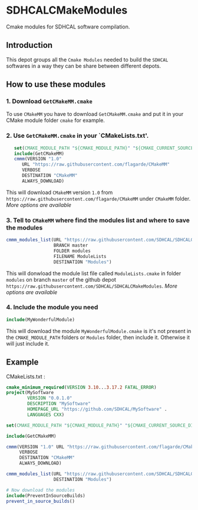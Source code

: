# SDHCALCMakeModules 
Cmake modules for SDHCAL software compilation.

## Introduction 
This depot groups all the `Cmake Modules` needed to build the `SDHCAL` softwares in a way they can be share between different depots.

## How to use these modules

### 1. Download `GetCMakeMM.cmake`
To use `CMakeMM` you have to download `GetCMakeMM.cmake` and put it in your CMake module folder `cmake` for example.
### 2. Use `GetCMakeMM.cmake` in your `CMakeLists.txt'.
 ```cmake
	set(CMAKE_MODULE_PATH "${CMAKE_MODULE_PATH}" "${CMAKE_CURRENT_SOURCE_DIR}/cmake")
	include(GetCMakeMM)
	cmmm(VERSION "1.0" 
       URL "https://raw.githubusercontent.com/flagarde/CMakeMM" 
       VERBOSE 
       DESTINATION "CMakeMM" 
       ALWAYS_DOWNLOAD)
 ```
 This will download `CMakeMM` version `1.0` from `https://raw.githubusercontent.com/flagarde/CMakeMM` under `CMakeMM` folder. *More options are available*
 ### 3. Tell to `CMakeMM` where find the modules list and where to save the modules
 ```cmake
 cmmm_modules_list(URL "https://raw.githubusercontent.com/SDHCAL/SDHCALCMakeModules" 
                   BRANCH master
                   FOLDER modules
                   FILENAME ModuleLists
                   DESTINATION "Modules")
 ```
 This will donwload the module list file called `ModuleLists.cmake` in folder `modules` on branch `master` of the github depot `https://raw.githubusercontent.com/SDHCAL/SDHCALCMakeModules`. *More options are available*
 ### 4. Include the module you need
  ```cmake
  include(MyWonderfulModule)
  ```
  This will download the module `MyWonderfulModule.cmake` is it's not present in the `CMAKE_MODULE_PATH` folders or `Modules` folder, then include it. Otherwise it will just include it.
  
## Example
CMakeLists.txt :
```cmake
cmake_minimum_required(VERSION 3.10...3.17.2 FATAL_ERROR)
project(MySoftware 
        VERSION "0.0.1.0" 
        DESCRIPTION "MySoftware" 
        HOMEPAGE_URL "https://github.com/SDHCAL/MySoftware" .
        LANGUAGES CXX)

set(CMAKE_MODULE_PATH "${CMAKE_MODULE_PATH}" "${CMAKE_CURRENT_SOURCE_DIR}/cmake")

include(GetCMakeMM)

cmmm(VERSION "1.0" URL "https://raw.githubusercontent.com/flagarde/CMakeMM" 
     VERBOSE 
     DESTINATION "CMakeMM" 
     ALWAYS_DOWNLOAD)

cmmm_modules_list(URL "https://raw.githubusercontent.com/SDHCAL/SDHCALCMakeModules" 
                  DESTINATION "Modules")

# Now download the modules
include(PreventInSourceBuilds)
prevent_in_source_builds()
```
